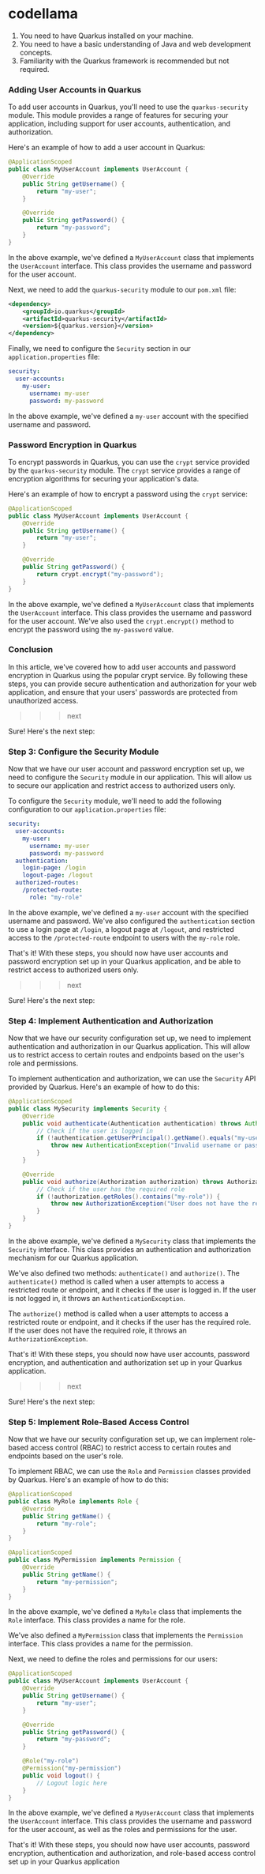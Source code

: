 # codellama

1. You need to have Quarkus installed on your machine.
2. You need to have a basic understanding of Java and web development concepts.
3. Familiarity with the Quarkus framework is recommended but not required.

### Adding User Accounts in Quarkus

To add user accounts in Quarkus, you'll need to use the `quarkus-security` module. This module provides a range of features for securing your application, including support for user accounts, authentication, and authorization.

Here's an example of how to add a user account in Quarkus:

```java
@ApplicationScoped
public class MyUserAccount implements UserAccount {
    @Override
    public String getUsername() {
        return "my-user";
    }

    @Override
    public String getPassword() {
        return "my-password";
    }
}
```

In the above example, we've defined a `MyUserAccount` class that implements the `UserAccount` interface. This class provides the username and password for the user account.

Next, we need to add the `quarkus-security` module to our `pom.xml` file:

```xml
<dependency>
    <groupId>io.quarkus</groupId>
    <artifactId>quarkus-security</artifactId>
    <version>${quarkus.version}</version>
</dependency>
```

Finally, we need to configure the `Security` section in our `application.properties` file:

```yaml
security:
  user-accounts:
    my-user:
      username: my-user
      password: my-password
```

In the above example, we've defined a `my-user` account with the specified username and password.

### Password Encryption in Quarkus

To encrypt passwords in Quarkus, you can use the `crypt` service provided by the `quarkus-security` module. The `crypt` service provides a range of encryption algorithms for securing your application's data.

Here's an example of how to encrypt a password using the `crypt` service:

```java
@ApplicationScoped
public class MyUserAccount implements UserAccount {
    @Override
    public String getUsername() {
        return "my-user";
    }

    @Override
    public String getPassword() {
        return crypt.encrypt("my-password");
    }
}
```

In the above example, we've defined a `MyUserAccount` class that implements the `UserAccount` interface. This class provides the username and password for the user account. We've also used the `crypt.encrypt()` method to encrypt the password using the `my-password` value.

### Conclusion

In this article, we've covered how to add user accounts and password encryption in Quarkus using the popular crypt service. By following these steps, you can provide secure authentication and authorization for your web application, and ensure that your users' passwords are protected from unauthorized access.

> > > next

Sure! Here's the next step:

### Step 3: Configure the Security Module

Now that we have our user account and password encryption set up, we need to configure the `Security` module in our application. This will allow us to secure our application and restrict access to authorized users only.

To configure the `Security` module, we'll need to add the following configuration to our `application.properties` file:

```yaml
security:
  user-accounts:
    my-user:
      username: my-user
      password: my-password
  authentication:
    login-page: /login
    logout-page: /logout
  authorized-routes:
    /protected-route:
      role: "my-role"
```

In the above example, we've defined a `my-user` account with the specified username and password. We've also configured the `authentication` section to use a login page at `/login`, a logout page at `/logout`, and restricted access to the `/protected-route` endpoint to users with the `my-role` role.

That's it! With these steps, you should now have user accounts and password encryption set up in your Quarkus application, and be able to restrict access to authorized users only.

> > > next

Sure! Here's the next step:

### Step 4: Implement Authentication and Authorization

Now that we have our security configuration set up, we need to implement authentication and authorization in our Quarkus application. This will allow us to restrict access to certain routes and endpoints based on the user's role and permissions.

To implement authentication and authorization, we can use the `Security` API provided by Quarkus. Here's an example of how to do this:

```java
@ApplicationScoped
public class MySecurity implements Security {
    @Override
    public void authenticate(Authentication authentication) throws AuthenticationException {
        // Check if the user is logged in
        if (!authentication.getUserPrincipal().getName().equals("my-user")) {
            throw new AuthenticationException("Invalid username or password");
        }
    }

    @Override
    public void authorize(Authorization authorization) throws AuthorizationException {
        // Check if the user has the required role
        if (!authorization.getRoles().contains("my-role")) {
            throw new AuthorizationException("User does not have the required role");
        }
    }
}
```

In the above example, we've defined a `MySecurity` class that implements the `Security` interface. This class provides an authentication and authorization mechanism for our Quarkus application.

We've also defined two methods: `authenticate()` and `authorize()`. The `authenticate()` method is called when a user attempts to access a restricted route or endpoint, and it checks if the user is logged in. If the user is not logged in, it throws an `AuthenticationException`.

The `authorize()` method is called when a user attempts to access a restricted route or endpoint, and it checks if the user has the required role. If the user does not have the required role, it throws an `AuthorizationException`.

That's it! With these steps, you should now have user accounts, password encryption, and authentication and authorization set up in your Quarkus application.

> > > next

Sure! Here's the next step:

### Step 5: Implement Role-Based Access Control

Now that we have our security configuration set up, we can implement role-based access control (RBAC) to restrict access to certain routes and endpoints based on the user's role.

To implement RBAC, we can use the `Role` and `Permission` classes provided by Quarkus. Here's an example of how to do this:

```java
@ApplicationScoped
public class MyRole implements Role {
    @Override
    public String getName() {
        return "my-role";
    }
}

@ApplicationScoped
public class MyPermission implements Permission {
    @Override
    public String getName() {
        return "my-permission";
    }
}
```

In the above example, we've defined a `MyRole` class that implements the `Role` interface. This class provides a name for the role.

We've also defined a `MyPermission` class that implements the `Permission` interface. This class provides a name for the permission.

Next, we need to define the roles and permissions for our users:

```java
@ApplicationScoped
public class MyUserAccount implements UserAccount {
    @Override
    public String getUsername() {
        return "my-user";
    }

    @Override
    public String getPassword() {
        return "my-password";
    }

    @Role("my-role")
    @Permission("my-permission")
    public void logout() {
        // Logout logic here
    }
}
```

In the above example, we've defined a `MyUserAccount` class that implements the `UserAccount` interface. This class provides the username and password for the user account, as well as the roles and permissions for the user.

That's it! With these steps, you should now have user accounts, password encryption, authentication and authorization, and role-based access control set up in your Quarkus application

